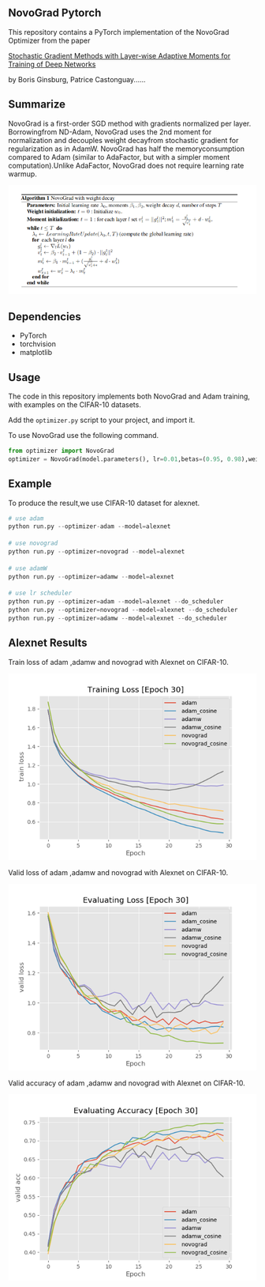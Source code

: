 ## NovoGrad Pytorch

This repository contains a PyTorch implementation of the NovoGrad Optimizer from the paper 

[Stochastic Gradient Methods with Layer-wise Adaptive Moments for Training of Deep Networks](https://arxiv.org/abs/1905.11286)

by Boris Ginsburg, Patrice Castonguay......

## Summarize

NovoGrad is a first-order SGD method with gradients normalized per layer. Borrowingfrom ND-Adam, NovoGrad uses the 2nd moment  for normalization and decouples weight decayfrom stochastic gradient for regularization as in AdamW.  NovoGrad has half the memoryconsumption compared to Adam (similar to AdaFactor, but with a simpler moment computation).Unlike AdaFactor, NovoGrad does not require learning rate warmup.

![](./png/novograd.png)

## Dependencies

* PyTorch
* torchvision
* matplotlib


## Usage

The code in this repository implements both NovoGrad and Adam training, with examples on the CIFAR-10 datasets.

Add the `optimizer.py` script to your project, and import it.

To use NovoGrad use the following command.

```python
from optimizer import NovoGrad
optimizer = NovoGrad(model.parameters(), lr=0.01,betas=(0.95, 0.98),weight_decay=0.001)
```

## Example

To produce the result,we use CIFAR-10 dataset for alexnet.

```python
# use adam
python run.py --optimizer-adam --model=alexnet

# use novograd
python run.py --optimizer=novograd --model=alexnet

# use adamW
python run.py --optimizer=adamw --model=alexnet

# use lr scheduler
python run.py --optimizer=adam --model=alexnet --do_scheduler
python run.py --optimizer=novograd --model=alexnet --do_scheduler
python run.py --optimizer=adamw --model=alexnet --do_scheduler
```
## Alexnet Results

Train loss of adam ,adamw and  novograd with Alexnet on CIFAR-10.

![](./png/alexnet_loss.png)

Valid loss of adam ,adamw and novograd with Alexnet on CIFAR-10.

![](./png/alexnet_valid_loss.png)

Valid accuracy of adam ,adamw and novograd with Alexnet on CIFAR-10.

![](./png/alexnet_valid_acc.png)

